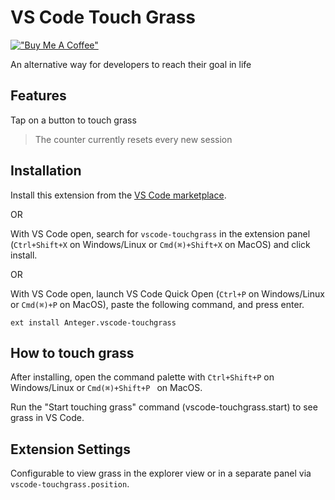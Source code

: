 # VS Code Touch Grass

[!["Buy Me A Coffee"](https://www.buymeacoffee.com/assets/img/custom_images/orange_img.png)](https://www.buymeacoffee.com/anteger)

An alternative way for developers to reach their goal in life

## Features

Tap on a button to touch grass

> The counter currently resets every new session

## Installation

Install this extension from the [VS Code marketplace](https://marketplace.visualstudio.com/items?itemName=Anteger.vscode-touchgrass).

OR

With VS Code open, search for `vscode-touchgrass` in the extension panel (`Ctrl+Shift+X` on Windows/Linux or `Cmd(⌘)+Shift+X` on MacOS) and click install.

OR

With VS Code open, launch VS Code Quick Open (`Ctrl+P` on Windows/Linux or `Cmd(⌘)+P` on MacOS), paste the following command, and press enter.

`ext install Anteger.vscode-touchgrass`

## How to touch grass

After installing, open the command palette with `Ctrl+Shift+P` on Windows/Linux or `Cmd(⌘)+Shift+P ` on MacOS.

Run the "Start touching grass" command (vscode-touchgrass.start) to see grass in VS Code.

## Extension Settings

Configurable to view grass in the explorer view or in a separate panel via `vscode-touchgrass.position`.

